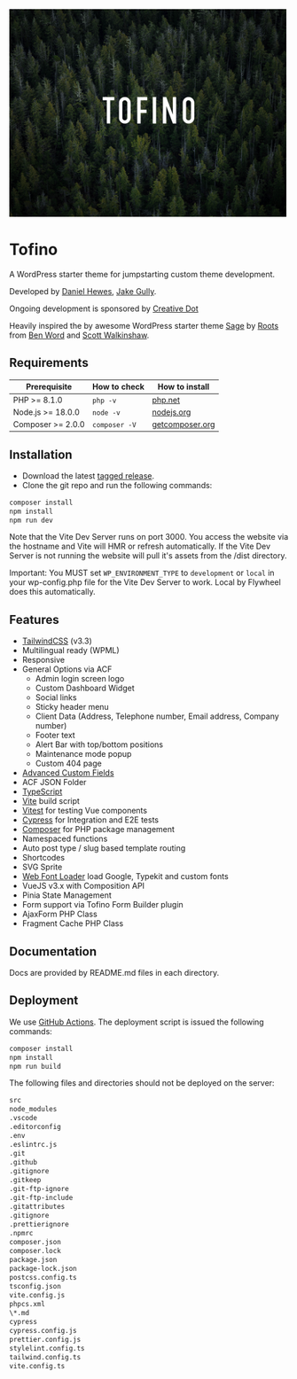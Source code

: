 <img src="https://raw.githubusercontent.com/creativedotdesign/tofino/master/screenshot.png" alt="Tofino" width="500">

# Tofino

A WordPress starter theme for jumpstarting custom theme development.

Developed by [Daniel Hewes](https://github.com/danimalweb), [Jake Gully](https://github.com/mrchimp).

Ongoing development is sponsored by [Creative Dot](https://creativdotdesign.com)

Heavily inspired the by awesome WordPress starter theme [Sage](https://github.com/roots/sage) by [Roots](https://github.com/roots) from [Ben Word](https://github.com/retlehs) and [Scott Walkinshaw](https://github.com/swalkinshaw).

## Requirements

| Prerequisite      | How to check  | How to install                                  |
| ----------------- | ------------- | ----------------------------------------------- |
| PHP >= 8.1.0      | `php -v`      | [php.net](http://php.net/manual/en/install.php) |
| Node.js >= 18.0.0 | `node -v`     | [nodejs.org](http://nodejs.org/)                |
| Composer >= 2.0.0 | `composer -V` | [getcomposer.org](http://getcomposer.org)       |

## Installation

- Download the latest [tagged release](https://github.com/creativedotdesign/tofino/releases).
- Clone the git repo and run the following commands:

```
composer install
npm install
npm run dev
```

Note that the Vite Dev Server runs on port 3000. You access the website via the hostname and Vite will HMR or refresh automatically. If the Vite Dev Server is not running the website will pull it's assets from the /dist directory.

Important: You MUST set `WP_ENVIRONMENT_TYPE` to `development` or `local` in your wp-config.php file for the Vite Dev Server to work. Local by Flywheel does this automatically.

## Features

- [TailwindCSS](http://tailwindcss.com/) (v3.3)
- Multilingual ready (WPML)
- Responsive
- General Options via ACF
  - Admin login screen logo
  - Custom Dashboard Widget
  - Social links
  - Sticky header menu
  - Client Data (Address, Telephone number, Email address, Company number)
  - Footer text
  - Alert Bar with top/bottom positions
  - Maintenance mode popup
  - Custom 404 page
- [Advanced Custom Fields](https://www.advancedcustomfields.com/resources/getting-started/)
- ACF JSON Folder
- [TypeScript](https://www.typescriptlang.org/)
- [Vite](https://vitejs.dev/guide/) build script
- [Vitest](https://vitest.dev/) for testing Vue components
- [Cypress](https://www.cypress.io/) for Integration and E2E tests
- [Composer](https://getcomposer.org/) for PHP package management
- Namespaced functions
- Auto post type / slug based template routing
- Shortcodes
- SVG Sprite
- [Web Font Loader](https://github.com/typekit/webfontloader) load Google, Typekit and custom fonts
- VueJS v3.x with Composition API
- Pinia State Management
- Form support via Tofino Form Builder plugin
- AjaxForm PHP Class
- Fragment Cache PHP Class

## Documentation

Docs are provided by README.md files in each directory.

## Deployment

We use [GitHub Actions](https://github.com/features/actions). The deployment script is issued the following commands:

```
composer install
npm install
npm run build
```

The following files and directories should not be deployed on the server:

```
src
node_modules
.vscode
.editorconfig
.env
.eslintrc.js
.git
.github
.gitignore
.gitkeep
.git-ftp-ignore
.git-ftp-include
.gitattributes
.gitignore
.prettierignore
.npmrc
composer.json
composer.lock
package.json
package-lock.json
postcss.config.ts
tsconfig.json
vite.config.js
phpcs.xml
\*.md
cypress
cypress.config.js
prettier.config.js
stylelint.config.ts
tailwind.config.ts
vite.config.ts
```
